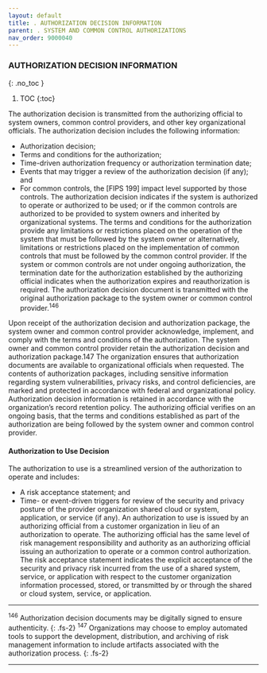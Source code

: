 ```yaml
---
layout: default
title: . AUTHORIZATION DECISION INFORMATION 
parent: . SYSTEM AND COMMON CONTROL AUTHORIZATIONS 
nav_order: 9000040
---
```


### AUTHORIZATION DECISION INFORMATION 
{: .no_toc }

1. TOC
{:toc}

The authorization decision is transmitted from the authorizing official to system owners, common control providers, and other key organizational officials. The authorization decision includes the following information:
* Authorization decision;
* Terms and conditions for the authorization;
* Time-driven authorization frequency or authorization termination date;
* Events that may trigger a review of the authorization decision (if any); and
* For common controls, the [FIPS 199] impact level supported by those controls.
The authorization decision indicates if the system is authorized to operate or authorized to be used; or if the common controls are authorized to be provided to system owners and inherited by organizational systems. The terms and conditions for the authorization provide any limitations or restrictions placed on the operation of the system that must be followed by the system owner or alternatively, limitations or restrictions placed on the implementation of common controls that must be followed by the common control provider. If the system or common controls are not under ongoing authorization, the termination date for the authorization established by the authorizing official indicates when the authorization expires and reauthorization is required. The authorization decision document is transmitted with the original authorization package to the system owner or common control provider.<sup>146</sup>  

Upon receipt of the authorization decision and authorization package, the system owner and common control provider acknowledge, implement, and comply with the terms and conditions of the authorization. The system owner and common control provider retain the authorization decision and authorization package.147 The organization ensures that authorization documents are available to organizational officials when requested. The contents of authorization packages, including sensitive information regarding system vulnerabilities, privacy risks, and control deficiencies, are marked and protected in accordance with federal and organizational policy. Authorization decision information is retained in accordance with the organization’s record retention policy. The authorizing official verifies on an ongoing basis, that the terms and conditions established as part of the authorization are being followed by the system owner and common control provider.  

#### Authorization to Use Decision
The authorization to use is a streamlined version of the authorization to operate and includes:
* A risk acceptance statement; and
* Time- or event-driven triggers for review of the security and privacy posture of the provider organization shared cloud or system, application, or service (if any).
An authorization to use is issued by an authorizing official from a customer organization in lieu of an authorization to operate. The authorizing official has the same level of risk management responsibility and authority as an authorizing official issuing an authorization to operate or a common control authorization. The risk acceptance statement indicates the explicit acceptance of the security and privacy risk incurred from the use of a shared system, service, or application with respect to the customer organization information processed, stored, or transmitted by or through the shared or cloud system, service, or application. 

***

<sup>146</sup> Authorization decision documents may be digitally signed to ensure authenticity.
{: .fs-2}
<sup>147</sup> Organizations may choose to employ automated tools to support the development, distribution, and archiving of risk management information to include artifacts associated with the authorization process.
{: .fs-2}

*** 
